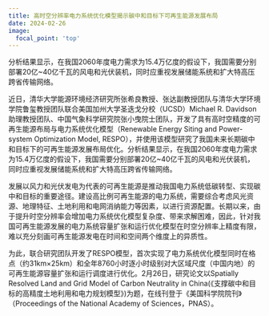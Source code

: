 ```yaml
---
title: 高时空分辨率电力系统优化模型揭示碳中和目标下可再生能源发展布局
date: 2024-02-26
image:
  focal_point: 'top'
---
```

分析结果显示，在我国2060年度电力需求为15.4万亿度的假设下，我国需要分别部署20亿~40亿千瓦的风电和光伏装机，同时应重视发展储能系统和扩大特高压跨省传输网络。

<!--more-->

近日，清华大学能源环境经济研究所张希良教授、张达副教授团队与清华大学环境学院鲁玺教授团队联合美国加州大学圣迭戈分校（UCSD）Michael R. Davidson助理教授团队、中国气象科学研究院张小曳院士团队，开发了具有高时空精度的可再生能源布局与电力系统优化模型（Renewable Energy Siting and Power-system Optimization Model, RESPO），并使用该模型研究了我国未来长期碳中和目标下的可再生能源发展布局优化。分析结果显示，在我国2060年度电力需求为15.4万亿度的假设下，我国需要分别部署20亿~40亿千瓦的风电和光伏装机，同时应重视发展储能系统和扩大特高压跨省传输网络。

发展以风力和光伏发电为代表的可再生能源是推动我国电力系统低碳转型、实现碳中和目标的重要途径。建设高比例可再生能源的电力系统，需要综合考虑风光资源、地理特征、土地利用和电网消纳能力等因素，以进行资源配置。长期以来，由于提升时空分辨率会增加电力系统优化模型复杂度、带来求解困难，因此，针对我国可再生能源发展的电力系统容量扩张和运行优化模型在时空分辨率上精度有限，难以充分刻画可再生能源发电在时间和空间两个维度上的异质性。

为此，联合研究团队开发了RESPO模型，首次实现了电力系统优化模型同时在格点（约31km×25km）和全年8760小时逐小时级别对大区域尺度（中国内地）的可再生能源容量扩张和运行调度进行优化。2月26日，研究论文以Spatially Resolved Land and Grid Model of Carbon Neutrality in China(《支撑碳中和目标的高精度土地利用和电力规划模型》)为题，在线刊登于《美国科学院院刊》（Proceedings of the National Academy of Sciences，PNAS）。

